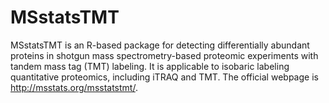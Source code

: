 # MSstatsTMT

MSstatsTMT is an R-based package for detecting differentially abundant proteins in shotgun mass spectrometry-based proteomic experiments with tandem mass tag (TMT) labeling. It is applicable to isobaric labeling quantitative proteomics, including iTRAQ and TMT. The official webpage is http://msstats.org/msstatstmt/.
